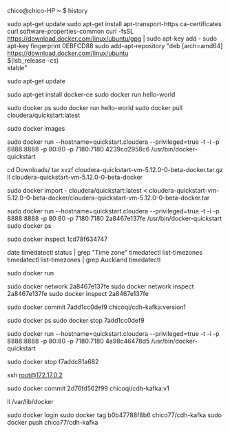 

chico@chico-HP:~ $ history

sudo apt-get update
sudo apt-get install     apt-transport-https     ca-certificates     curl     software-properties-common
curl -fsSL https://download.docker.com/linux/ubuntu/gpg | sudo apt-key add -
sudo apt-key fingerprint 0EBFCD88
sudo add-apt-repository    "deb [arch=amd64] https://download.docker.com/linux/ubuntu \
$(lsb_release -cs) \
stable"

sudo apt-get update

sudo apt-get install docker-ce
sudo docker run hello-world

sudo docker ps
sudo docker run hello-world
sudo docker pull cloudera/quickstart:latest

sudo docker images

sudo docker run --hostname=quickstart.cloudera --privileged=true -t -i -p 8888:8888 -p 80:80 -p 7180:7180  4239cd2958c6 /usr/bin/docker-quickstart

cd Downloads/
tar xvzf cloudera-quickstart-vm-5.12.0-0-beta-docker.tar.gz 
ll cloudera-quickstart-vm-5.12.0-0-beta-docker

sudo docker import - cloudera/quickstart:latest < cloudera-quickstart-vm-5.12.0-0-beta-docker/cloudera-quickstart-vm-5.12.0-0-beta-docker.tar 

sudo docker run --hostname=quickstart.cloudera --privileged=true -t -i -p 8888:8888 -p 80:80 -p 7180:7180 2a8467e137fe /usr/bin/docker-quickstart
sudo docker ps

sudo docker inspect 1cd78f634747

date
timedatectl status | grep "Time zone"
timedatectl list-timezones
timedatectl list-timezones | grep Auckland
timedatectl

sudo docker run

sudo docker network 2a8467e137fe
sudo docker network inspect 2a8467e137fe
sudo docker inspect 2a8467e137fe

sudo docker commit 7add1cc0def9 chicoqi/cdh-kafka:version1

sudo docker ps
sudo docker stop 7add1cc0def9

sudo docker run --hostname=quickstart.cloudera --privileged=true -t -i -p 8888:8888 -p 80:80 -p 7180:7180 4a98c46478d5 /usr/bin/docker-quickstart

sudo docker stop f7addc81a682

ssh root@172.17.0.2

sudo docker commit 2d76fd562f99 chicoqi/cdh-kafka:v1

ll /var/lib/docker

sudo docker login
sudo docker tag b0b47788f8b6 chico77/cdh-kafka
sudo docker push chico77/cdh-kafka


